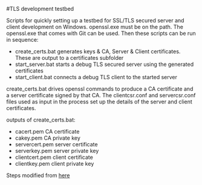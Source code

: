 #TLS development testbed

Scripts for quickly setting up a testbed for SSL/TLS secured server and client development on Windows. openssl.exe must be on the path. The openssl.exe that comes with Git can be used. Then these scripts can be run in sequence:

- create_certs.bat        generates keys & CA, Server & Client certificates. These are output to a certificates subfolder
- start_server.bat        starts a debug TLS secured server using the generated certificates
- start_client.bat        connects a debug TLS client to the started server

create_certs.bat drives openssl commands to produce a CA certificate and a server certificate signed by that CA. The clientcsr.conf and servercsr.conf files used as input in the process set up the details of the server and client certificates.

outputs of create_certs.bat:
- cacert.pem        CA certificate
- cakey.pem         CA private key
- servercert.pem    server certificate
- serverkey.pem     server private key
- clientcert.pem    client certificate
- clientkey.pem     client private key

Steps modified from [here](https://superhero.ninja/2015/07/22/create-a-simple-https-server-with-openssl-s_server/)
